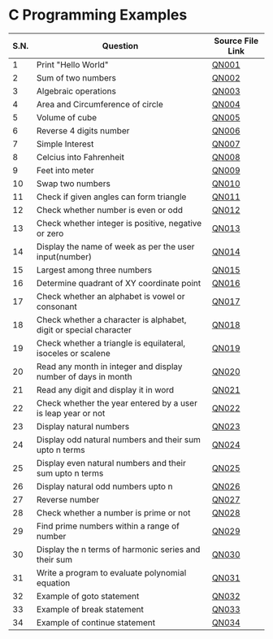 # C Programming Examples

| S.N. | Question                                                          | Source File Link |
| ---- | ----------------------------------------------------------------- | ---------------- |
| 1    | Print "Hello World"                                               | [QN001](QN001.c) |
| 2    | Sum of two numbers                                                | [QN002](QN002.c) |
| 3    | Algebraic operations                                              | [QN003](QN003.c) |
| 4    | Area and Circumference of circle                                  | [QN004](QN004.c) |
| 5    | Volume of cube                                                    | [QN005](QN005.c) |
| 6    | Reverse 4 digits number                                           | [QN006](QN006.c) |
| 7    | Simple Interest                                                   | [QN007](QN007.c) |
| 8    | Celcius into Fahrenheit                                           | [QN008](QN008.c) |
| 9    | Feet into meter                                                   | [QN009](QN009.c) |
| 10   | Swap two numbers                                                  | [QN010](QN010.c) |
| 11   | Check if given angles can form triangle                           | [QN011](QN011.c) |
| 12   | Check whether number is even or odd                               | [QN012](QN012.c) |
| 13   | Check whether integer is positive, negative or zero               | [QN013](QN013.c) |
| 14   | Display the name of week as per the user input(number)            | [QN014](QN014.c) |
| 15   | Largest among three numbers                                       | [QN015](QN015.c) |
| 16   | Determine quadrant of XY coordinate point                         | [QN016](QN016.c) |
| 17   | Check whether an alphabet is vowel or consonant                   | [QN017](QN017.c) |
| 18   | Check whether a character is alphabet, digit or special character | [QN018](QN018.c) |
| 19   | Check whether a triangle is equilateral, isoceles or scalene      | [QN019](QN019.c) |
| 20   | Read any month in integer and display number of days in month     | [QN020](QN020.c) |
| 21   | Read any digit and display it in word                             | [QN021](QN021.c) |
| 22   | Check whether the year entered by a user is leap year or not      | [QN022](QN022.c) |
| 23   | Display natural numbers                                           | [QN023](QN023.c) |
| 24   | Display odd natural numbers and their sum upto n terms            | [QN024](QN024.c) |
| 25   | Display even natural numbers and their sum upto n terms           | [QN025](QN025.c) |
| 26   | Display natural odd numbers upto n                                | [QN026](QN026.c) |
| 27   | Reverse number                                                    | [QN027](QN027.c) |
| 28   | Check whether a number is prime or not                            | [QN028](QN028.c) |
| 29   | Find prime numbers within a range of number                       | [QN029](QN029.c) |
| 30   | Display the n terms of harmonic series and their sum              | [QN030](QN030.c) |
| 31   | Write a program to evaluate polynomial equation                   | [QN031](QN031.c) |
| 32   | Example of goto statement                                         | [QN032](QN032.c) |
| 33   | Example of break statement                                        | [QN033](QN033.c) |
| 34   | Example of continue statement                                     | [QN034](QN034.c) |
